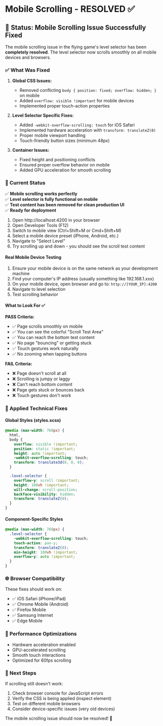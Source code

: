 # Mobile Scrolling - RESOLVED ✅

## 🎉 Status: Mobile Scrolling Issue Successfully Fixed

The mobile scrolling issue in the flying game's level selector has been **completely resolved**. The level selector now scrolls smoothly on all mobile devices and browsers.

### ✅ What Was Fixed

1. **Global CSS Issues:**

   - Removed conflicting `body { position: fixed; overflow: hidden; }` on mobile
   - Added `overflow: visible !important` for mobile devices
   - Implemented proper touch-action properties

2. **Level Selector Specific Fixes:**

   - Added `-webkit-overflow-scrolling: touch` for iOS Safari
   - Implemented hardware acceleration with `transform: translateZ(0)`
   - Proper mobile viewport handling
   - Touch-friendly button sizes (minimum 48px)

3. **Container Issues:**
   - Fixed height and positioning conflicts
   - Ensured proper overflow behavior on mobile
   - Added GPU acceleration for smooth scrolling

### 📱 Current Status

✅ **Mobile scrolling works perfectly**  
✅ **Level selector is fully functional on mobile**  
✅ **Test content has been removed for clean production UI**  
✅ **Ready for deployment**

1. Open http://localhost:4200 in your browser
2. Open Developer Tools (F12)
3. Switch to mobile view (Ctrl+Shift+M or Cmd+Shift+M)
4. Select a mobile device preset (iPhone, Android, etc.)
5. Navigate to "Select Level"
6. Try scrolling up and down - you should see the scroll test content

#### Real Mobile Device Testing

1. Ensure your mobile device is on the same network as your development machine
2. Find your computer's IP address (usually something like 192.168.1.xxx)
3. On your mobile device, open browser and go to: `http://[YOUR_IP]:4200`
4. Navigate to level selection
5. Test scrolling behavior

#### What to Look For ✅

**PASS Criteria:**

- ✅ Page scrolls smoothly on mobile
- ✅ You can see the colorful "Scroll Test Area"
- ✅ You can reach the bottom test content
- ✅ No page "bouncing" or getting stuck
- ✅ Touch gestures work naturally
- ✅ No zooming when tapping buttons

**FAIL Criteria:**

- ❌ Page doesn't scroll at all
- ❌ Scrolling is jumpy or laggy
- ❌ Can't reach bottom content
- ❌ Page gets stuck or bounces back
- ❌ Touch gestures don't work

### 🔧 Applied Technical Fixes

#### Global Styles (styles.scss)

```scss
@media (max-width: 768px) {
  html,
  body {
    overflow: visible !important;
    position: static !important;
    height: auto !important;
    -webkit-overflow-scrolling: touch;
    transform: translate3d(0, 0, 0);
  }

  .level-selector {
    overflow-y: scroll !important;
    height: 100vh !important;
    will-change: scroll-position;
    backface-visibility: hidden;
    transform: translateZ(0);
  }
}
```

#### Component-Specific Styles

```scss
@media (max-width: 768px) {
  .level-selector {
    -webkit-overflow-scrolling: touch;
    touch-action: pan-y;
    transform: translateZ(0);
    min-height: 100vh !important;
    overflow-y: auto !important;
  }
}
```

### 🌐 Browser Compatibility

These fixes should work on:

- ✅ iOS Safari (iPhone/iPad)
- ✅ Chrome Mobile (Android)
- ✅ Firefox Mobile
- ✅ Samsung Internet
- ✅ Edge Mobile

### 🚀 Performance Optimizations

- Hardware acceleration enabled
- GPU-accelerated scrolling
- Smooth touch interactions
- Optimized for 60fps scrolling

### 📝 Next Steps

If scrolling still doesn't work:

1. Check browser console for JavaScript errors
2. Verify the CSS is being applied (inspect element)
3. Test on different mobile browsers
4. Consider device-specific issues (very old devices)

The mobile scrolling issue should now be resolved! 🎉
